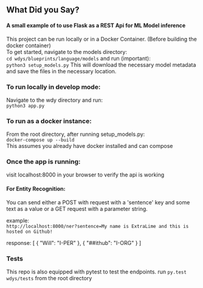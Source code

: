 ## What Did you Say?

#### A small example of to use Flask as a REST Api for ML Model inference

This project can be run locally or in a Docker Container.
(Before building the docker container)<br>
To get started, navigate to the models directory:<br>
```cd wdys/blueprints/language/models```
and run (important):<br>
```python3 setup_models.py```
This will download the necessary model metadata and save the files in the necessary location.<br>

### To run locally in develop mode:
Navigate to the wdy directory and run:<br>
```python3 app.py```

### To run as a docker instance:
From the root directory, after running setup_models.py:<br>
```docker-compose up --build```<br>
This assumes you already have docker installed and can compose

### Once the app is running:
visit localhost:8000 in your browser to verify the api is working<br>

#### For Entity Recognition:

You can send either a POST with request with a 'sentence' key and some text as a value or a GET request with a parameter string.<br>

example:<br>
```http://localhost:8000/ner?sentence=My name is ExtraLime and this is hosted on Github!```

response:
[
  {
    "Will": "I-PER"
  }, 
  {
    "##ithub": "I-ORG"
  }
]

### Tests

This repo is also equipped with pytest to test the endpoints.
run ```py.test wdys/tests``` from the root directory
